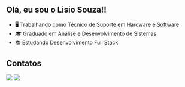 ## Olá, eu sou o Lisio Souza!!


- 🖥️ Trabalhando como Técnico de Suporte em Hardware e Software
- 🎓 Graduado em Análise e Desenvolvimento de Sistemas
- 📚 Estudando Desenvolvimento Full Stack

## Contatos
<div> 
  <a href = "mailto:lisioinsystem@gmail.com"><img src="https://img.shields.io/badge/Gmail-D14836?style=for-the-badge&logo=gmail&logoColor=white" target="_blank"></a>
  <a href="https://www.linkedin.com/in/lisiosouza" target="_blank"><img src="https://img.shields.io/badge/-LinkedIn-%230077B5?style=for-the-badge&logo=linkedin&logoColor=white" target="_blank"></a>
</div>
